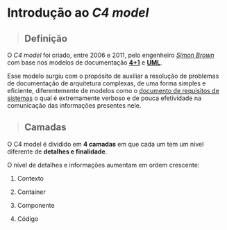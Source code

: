 # Introdução ao _C4 model_

> ## **Definição**

O _C4 model_ foi criado, entre 2006 e 2011, pelo engenheiro [_Simon Brown_](https://twitter.com/simonbrown) com base nos modelos de documentação [**4+1**](https://en.wikipedia.org/wiki/4%2B1_architectural_view_model) e [**UML**](https://pt.wikipedia.org/wiki/UML).

Esse modelo surgiu com o propósito de auxiliar a resolução de problemas de documentação de arquitetura complexas, de uma forma simples e eficiente, diferentemente de modelos como o [documento de requisitos de sistemas](https://www.devmedia.com.br/artigo-engenharia-de-software-10-documento-de-requisitos/11909) o qual é extremamente verboso e de pouca efetividade na comunicação das informações presentes nele.

> ## **Camadas**

O C4 model é dividido em **4 camadas** em que cada um tem um nível diferente de **detalhes e finalidade**.

O nível de detalhes e informações aumentam em ordem crescente:

1. Contexto

2. Container

3. Componente

4. Código
